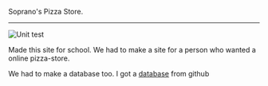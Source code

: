 Soprano's Pizza Store.

---------------------------------------------

![Unit test](https://github.com/cactusjackk7/pizza-site)

Made this site for school. We had to make a site for a person who wanted a online pizza-store. 


We had to make a database too. I got a [database](https://github.com/ai-santos/pizza-database) from github


